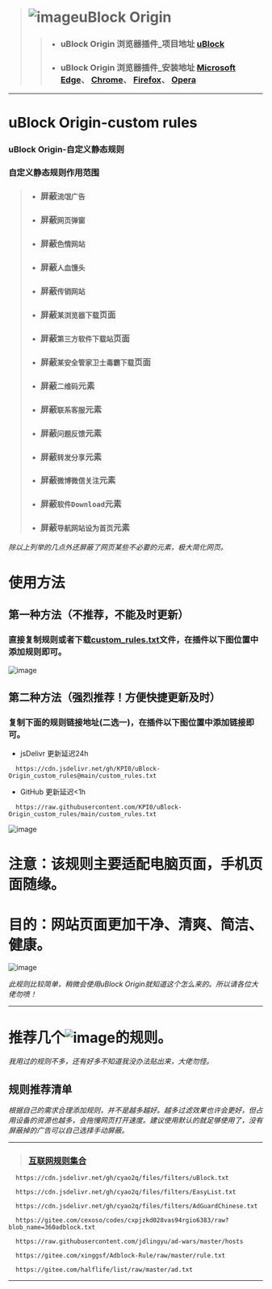 > # ![image](https://github.com/KPI0/uBlock-Origin-custom-rules/blob/main/images/uBlock%20Origin_logo.png)uBlock Origin
> > - ### uBlock Origin 浏览器插件_项目地址         [uBlock](https://github.com/gorhill/uBlock/)
> > - ### uBlock Origin 浏览器插件_安装地址         [Microsoft Edge](https://microsoftedge.microsoft.com/addons/detail/ublock-origin/odfafepnkmbhccpbejgmiehpchacaeak/)、                                                             [Chrome](https://chrome.google.com/webstore/detail/ublock-origin/cjpalhdlnbpafiamejdnhcphjbkeiagm/)、                                                                             [Firefox](https://addons.mozilla.org/zh-CN/firefox/addon/ublock-origin//)、                                                                                                       [Opera](https://addons.opera.com/zh-cn/extensions/details/ublock/)
---------------------------------------------------------------------------------------------------------------------------------------------------------------------------------
# uBlock Origin-custom rules  
### uBlock Origin-自定义静态规则  
### 自定义静态规则作用范围
> - ### 屏蔽`流氓广告`
> - ### 屏蔽`网页弹窗`
> - ### 屏蔽`色情网站`
> - ### 屏蔽`人血馒头`
> - ### 屏蔽`传销网站`
> - ### 屏蔽`某浏览器下载`页面
> - ### 屏蔽`第三方软件下载站`页面
> - ### 屏蔽`某安全管家卫士毒霸下载`页面
> - ### 屏蔽`二维码`元素
> - ### 屏蔽`联系客服`元素
> - ### 屏蔽`问题反馈`元素
> - ### 屏蔽`转发分享`元素
> - ### 屏蔽`微博微信关注`元素
> - ### 屏蔽`软件Download`元素
> - ### 屏蔽`导航网站设为首页`元素

*除以上列举的几点外还屏蔽了网页某些不必要的元素，极大简化网页。*

# 使用方法

## 第一种方法（不推荐，不能及时更新）
### 直接复制规则或者下载[custom_rules.txt](https://raw.githubusercontent.com/KPI0/uBlock-Origin_custom_rules/main/custom_rules.txt)文件，在插件以下图位置中添加规则即可。
![image](https://github.com/KPI0/uBlock-Origin-custom-rules/blob/main/images/Snipaste_2022-02-28_18-40-26.png)

## 第二种方法（强烈推荐！方便快捷更新及时）
### 复制下面的规则链接地址(二选一)，在插件以下图位置中添加链接即可。
- jsDelivr 更新延迟24h
```
  https://cdn.jsdelivr.net/gh/KPI0/uBlock-Origin_custom_rules@main/custom_rules.txt
``` 
- GitHub 更新延迟<1h
```
  https://raw.githubusercontent.com/KPI0/uBlock-Origin_custom_rules/main/custom_rules.txt
```

![image](https://github.com/KPI0/uBlock-Origin-custom-rules/blob/main/images/Snipaste_2022-02-28_18-36-37.png)

# 注意：该规则主要适配电脑页面，手机页面随缘。

# 目的：网站页面更加干净、清爽、简洁、健康。
![image](https://github.com/KPI0/uBlock-Origin-custom-rules/blob/main/images/1.gif)  

*此规则比较简单，稍微会使用uBlock Origin就知道这个怎么来的。所以请各位大佬勿喷！*

---------------------------------------------------------------------------------------------------------------------------------------------------------------------------------

# 推荐几个![image](https://github.com/KPI0/uBlock-Origin-custom-rules/blob/main/images/np.png)的规则。

*我用过的规则不多，还有好多不知道我没办法贴出来，大佬勿怪。*

## 规则推荐清单

*根据自己的需求合理添加规则，并不是越多越好。越多过滤效果也许会更好，但占用设备的资源也越多，会拖慢网页打开速度。建议使用默认的就足够使用了，没有屏蔽掉的广告可以自己选择手动屏蔽。*

---------------------------------------------------------------------------------------------------------------------------------------------------------------------------------
> ### [互联网规则集合](https://filterlists.com/)
```
  https://cdn.jsdelivr.net/gh/cyao2q/files/filters/uBlock.txt
```
```
  https://cdn.jsdelivr.net/gh/cyao2q/files/filters/EasyList.txt
```
```
  https://cdn.jsdelivr.net/gh/cyao2q/files/filters/AdGuardChinese.txt 
```
```
  https://gitee.com/cexoso/codes/cxpjzkd028vas94rgio6383/raw?blob_name=360adblock.txt 
```
```
  https://raw.githubusercontent.com/jdlingyu/ad-wars/master/hosts 
```
```
  https://gitee.com/xinggsf/Adblock-Rule/raw/master/rule.txt
```
```
  https://gitee.com/halflife/list/raw/master/ad.txt
```
---------------------------------------------------------------------------------------------------------------------------------------------------------------------------------
